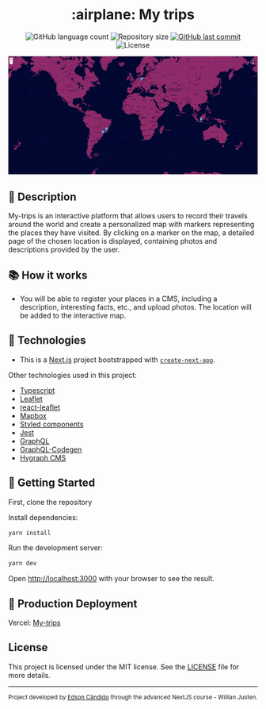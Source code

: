 <h1 align="center">:airplane: My trips</h1>

<p align="center">
  <img alt="GitHub language count" src="https://img.shields.io/github/languages/count/EdsonCandido73/my-trips?color=%2304D361">

  <img alt="Repository size" src="https://img.shields.io/github/repo-size/EdsonCandido73/my-trips">

  <a href="https://github.com/EdsonCandido73/my-trips/commits/master">
    <img alt="GitHub last commit" src="https://img.shields.io/github/last-commit/EdsonCandido73/my-trips">
  </a>
  
  <img alt="License" src="https://img.shields.io/badge/license-MIT-brightgreen">
</p>

<img alt="My trips" title="#My trips" src="./public/img/my-trips.png" />


## :memo: Description
My-trips is an interactive platform that allows users to record their travels around the world and create a personalized map with markers representing the places they have visited. By clicking on a marker on the map, a detailed page of the chosen location is displayed, containing photos and descriptions provided by the user.


## :books: How it works
* You will be able to register your places in a CMS, including a description, interesting facts, etc., and upload photos. The location will be added to the interactive map.


## :wrench: Technologies
* This is a [Next.js](https://nextjs.org/) project bootstrapped with [`create-next-app`](https://github.com/vercel/next.js/tree/canary/packages/create-next-app).

Other technologies used in this project:
* [Typescript](https://www.typescriptlang.org/)
* [Leaflet](https://leafletjs.com/)
* [react-leaflet](https://react-leaflet.js.org/)
* [Mapbox](https://www.mapbox.com/)
* [Styled components](https://styled-components.com/)
* [Jest](https://jestjs.io/)
* [GraphQL](https://graphql.org/)
* [GraphQL-Codegen](https://the-guild.dev/graphql/codegen/docs/config-reference/codegen-config)
* [Hygraph CMS](https://app.hygraph.com/)


## :running: Getting Started

First, clone the repository 

Install dependencies:
```bash
yarn install
```

Run the development server:
```bash
yarn dev
```

Open [http://localhost:3000](http://localhost:3000) with your browser to see the result.

## :rocket: Production Deployment

Vercel: [My-trips](https://my-trips-edsoncandido73.vercel.app/)

## License

This project is licensed under the MIT license. See the [LICENSE](LICENSE) file for more details.

---
<sup>Project developed by [Edson Cândido](https://github.com/EdsonCandido73) through the advanced NextJS course - Willian Justen.</sup>
